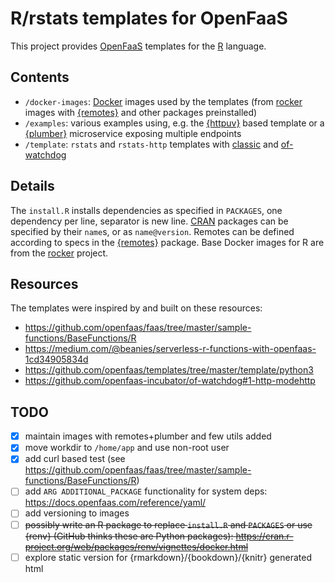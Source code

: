 # R/rstats templates for OpenFaaS

This project provides [OpenFaaS](https://www.openfaas.com/)
templates for the [R](https://www.r-project.org/) language.

## Contents

- `/docker-images`: [Docker](https://www.docker.com) images used by the templates (from [rocker]() images with [{remotes}](https://CRAN.R-project.org/package=remotes) and other packages preinstalled)
- `/examples`: various examples using, e.g. the [{httpuv}](https://CRAN.R-project.org/package=httpuv) based template or a [{plumber}](https://CRAN.R-project.org/package=plumber) microservice exposing multiple endpoints
- `/template`: `rstats` and `rstats-http` templates with [classic](https://github.com/openfaas/faas/tree/master/watchdog) and [of-watchdog](https://github.com/openfaas-incubator/of-watchdog)

## Details

The `install.R` installs dependencies as specified in
`PACKAGES`, one dependency per line, separator is new line.
[CRAN](https://cran.r-project.org/) packages can be specified by their `name`s, or as `name@version`.
Remotes can be defined according to specs in the
[{remotes}](https://cran.r-project.org/web/packages/remotes/vignettes/dependencies.html) package.
Base Docker images for R are from the [rocker](https://github.com/rocker-org) project.

## Resources

The templates were inspired by and built on these resources:

- https://github.com/openfaas/faas/tree/master/sample-functions/BaseFunctions/R
- https://medium.com/@beanies/serverless-r-functions-with-openfaas-1cd34905834d
- https://github.com/openfaas/templates/tree/master/template/python3
- https://github.com/openfaas-incubator/of-watchdog#1-http-modehttp

## TODO

- [x] maintain images with remotes+plumber and few utils added
- [x] move workdir to `/home/app` and use non-root user
- [x] add curl based test (see https://github.com/openfaas/faas/tree/master/sample-functions/BaseFunctions/R)
- [ ] add `ARG ADDITIONAL_PACKAGE` functionality for system deps: https://docs.openfaas.com/reference/yaml/
- [ ] add versioning to images
- [ ] ~~possibly write an R package to replace `install.R` and `PACKAGES` or use {renv} (GitHub thinks these are Python packages): https://cran.r-project.org/web/packages/renv/vignettes/docker.html~~
- [ ] explore static version for {rmarkdown}/{bookdown}/{knitr} generated html
